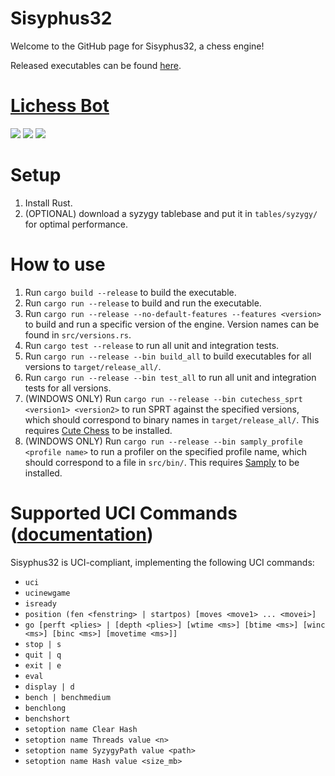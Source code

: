 # Sisyphus32
Welcome to the GitHub page for Sisyphus32, a chess engine!

Released executables can be found [here](https://github.com/Juules32/sisyphus32/releases).

# [Lichess Bot](https://lichess.org/@/Sisyphus32)
![](https://lichess-shield.vercel.app/api?username=sisyphus32&format=rapid)
![](https://lichess-shield.vercel.app/api?username=sisyphus32&format=blitz)
![](https://lichess-shield.vercel.app/api?username=sisyphus32&format=bullet)

# Setup
1. Install Rust.
2. (OPTIONAL) download a syzygy tablebase and put it in `tables/syzygy/` for optimal performance.

# How to use
1. Run `cargo build --release` to build the executable.
2. Run `cargo run --release` to build and run the executable.
3. Run `cargo run --release --no-default-features --features <version>` to build and run a specific version of the engine. Version names can be found in `src/versions.rs`.
4. Run `cargo test --release` to run all unit and integration tests.
5. Run `cargo run --release --bin build_all` to build executables for all versions to `target/release_all/`.
6. Run `cargo run --release --bin test_all` to run all unit and integration tests for all versions.
7. (WINDOWS ONLY) Run `cargo run --release --bin cutechess_sprt <version1> <version2>` to run SPRT against the specified versions, which should correspond to binary names in `target/release_all/`. This requires [Cute Chess](https://github.com/cutechess/cutechess) to be installed.
8. (WINDOWS ONLY) Run `cargo run --release --bin samply_profile <profile name>` to run a profiler on the specified profile name, which should correspond to a file in `src/bin/`. This requires [Samply](https://github.com/mstange/samply) to be installed.

# Supported UCI Commands ([documentation](https://official-stockfish.github.io/docs/stockfish-wiki/UCI-&-Commands.html))
Sisyphus32 is UCI-compliant, implementing the following UCI commands:
- `uci`
- `ucinewgame`
- `isready`
- `position (fen <fenstring> | startpos) [moves <move1> ... <movei>]`
- `go [perft <plies> | [depth <plies>] [wtime <ms>] [btime <ms>] [winc <ms>] [binc <ms>] [movetime <ms>]]`
- `stop | s`
- `quit | q`
- `exit | e`
- `eval`
- `display | d`
- `bench | benchmedium`
- `benchlong`
- `benchshort`
- `setoption name Clear Hash`
- `setoption name Threads value <n>`
- `setoption name SyzygyPath value <path>`
- `setoption name Hash value <size_mb>`
